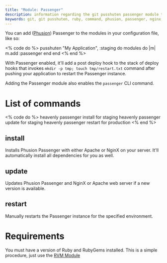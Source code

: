 ```yaml
---
title: "Module: Passenger"
description: information regarding the git pusshuten passenger module to setup a full nginx or apache web server environment managed by phusion passenger
keywords: git, git pusshuten, ruby, command, phusion, passenger, nginx, apache, module, rails
---
```


You can add ([Phusion](http://www.modrails.com/)) Passenger to the modules in your configuration file, like so:

<% code do %>
pusshuten "My Application", :staging do
  modules do |m|
    m.add :passenger
  end
end
<% end %>

With Passenger enabled, it'll add a post deploy hook to the stack of deploy hooks that invokes `mkdir -p tmp; touch tmp/restart.txt` command after pushing your application to restart the Passenger instance.

Adding the Passenger module also enables the `passenger` CLI command.

List of commands
================

<% code do %>
heavenly passenger install for staging
heavenly passenger update for staging
heavenly passenger restart for production
<% end %>

install
-------

Installs Phusion Passenger with either Apache or NginX on your server.
It'll automatically install all dependencies for you as well.


update
-------

Updates Phusion Passenger and NginX or Apache web server if a new version is available.


restart
-------

Manually restarts the Passenger instance for the specified environment.


Requirements
============

You must have a version of Ruby and RubyGems installed. This is a simple procedure, just use the [RVM Module](/documentation/modules/rvm/)
